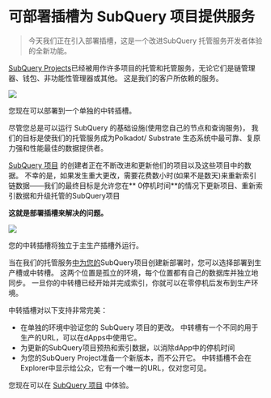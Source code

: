 # 可部署插槽为 SubQuery 项目提供服务

> 今天我们正在引入部署插槽，这是一个改进SubQuery 托管服务开发者体验的全新功能。

[SubQuery Projects](https://project.subquery.network/)已经被用作许多项目的托管和托管服务，无论它们是链管理器、钱包、非功能性管理器或其他。 这是我们的客户所依赖的服务。

![](https://miro.medium.com/max/1400/0*PugDgh6weZspRIO2)

您现在可以部署到一个单独的中转插槽。

尽管您总是可以运行 SubQuery 的基础设施(使用您自己的节点和查询服务)， 我们的目标是使我们的托管服务成为Polkadot/ Substrate 生态系统中最可靠、复原力强和性能最佳的数据提供者。

[SubQuery 项目](https://project.subquery.network/) 的创建者正在不断改进和更新他们的项目以及这些项目中的数据。 不幸的是，如果发生重大更改，需要花费数小时(如果不是数天)来重新索引链数据——我们的最终目标是允许您在** 0停机时间**的情况下更新项目、重新索引数据和升级托管的SubQuery项目

**这就是部署插槽来解决的问题。**

![](https://miro.medium.com/max/1400/0*vQ33aqhn1eVllo5t)

您的中转插槽将独立于主生产插槽外运行。

当在我们的托管服务[中为您的](https://project.subquery.network/)SubQuery项目创建新部署时，您可以选择部署到生产槽或中转槽。 这两个位置是孤立的环境，每个位置都有自己的数据库并独立地同步。 一旦你的中转槽已经开始并完成索引，你就可以在零停机后发布到生产环境。

中转插槽对以下支持非常完美：

-   在单独的环境中验证您的 SubQuery 项目的更改。 中转槽有一个不同的用于生产的URL，可以在dApps中使用它。
-   为更新的SubQuery项目预热和索引数据，以消除dApp中的停机时间
-   为您的SubQuery Project准备一个新版本，而不公开它。 中转插槽不会在Explorer中显示给公众，它有一个唯一的URL，仅对您可见。

您现在可以在 [SubQuery 项目](https://project.subquery.network/) 中体验。